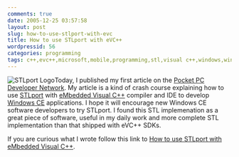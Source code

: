 ```yaml
---
comments: true
date: 2005-12-25 03:57:58
layout: post
slug: how-to-use-stlport-with-evc
title: How to use STLport with eVC++
wordpressid: 56
categories: programming
tags: c++,evc++,microsoft,mobile,programming,stl,visual c++,windows,windows ce
---
```


![STLport Logo](/images/logos/stlport-logo.gif)Today, I published my first article on the [Pocket PC Developer Network](http://www.pocketpcdn.com).
My article is a kind of crash course explaining how to use [STLport](http://stlport.sourceforge.net) with [eMbedded Visual C++](http://msdn.microsoft.com/mobility/othertech/eVisualc/default.aspx) compiler and IDE to develop [Windows CE](http://msdn.microsoft.com/embedded/windowsce/default.aspx) applications. I hope it will encourage new Windows CE software developers to try STLport. I found this STL implemenation as a great piece of software, useful in my daily work and more complete STL implementation than that shipped with eVC++ SDKs.



If you are curious what I wrote follow this link to [How to use STLport with eMbedded Visual C++](http://www.pocketpcdn.com/articles/articles.php?&atb.set(c_id)=51&atb.set(a_id)=6463&atb.set(c_id)=51&atb.set(c_id)=51&atb.set(c_id)=51&&atb.set(c_id)=51&atb.set(a_id)=6463&atb.set(c_id)=51&atb.set(c_id)=51&atb.set(c_id)=51&atb.perform(details)=&).
